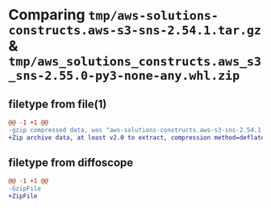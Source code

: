 # Comparing `tmp/aws-solutions-constructs.aws-s3-sns-2.54.1.tar.gz` & `tmp/aws_solutions_constructs.aws_s3_sns-2.55.0-py3-none-any.whl.zip`

## filetype from file(1)

```diff
@@ -1 +1 @@
-gzip compressed data, was "aws-solutions-constructs.aws-s3-sns-2.54.1.tar", last modified: Thu Apr  4 20:59:44 2024, max compression
+Zip archive data, at least v2.0 to extract, compression method=deflate
```

## filetype from diffoscope

```diff
@@ -1 +1 @@
-GzipFile
+ZipFile
```


